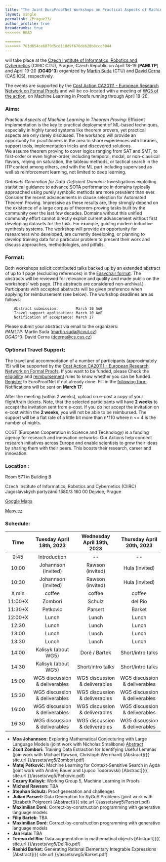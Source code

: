 ```yaml
---
title: "The Joint EuroProofNet Workshops on Practical Aspects of Machine Learning in Theorem Proving (PAMLTP) and Datasets Generation for Data-Deficient Domains (DG4D^3)"
layout: single
permalink: /Prague23/
author_profile: true
breadcrumbs: true
<<<<<<< HEAD

=======
>>>>>>> 761d654ce6079d5cd110d9f676de628b8ccc3044
---
```

will take place at the [Czech Institute of Informatics, Robotics and Cybernetics](https://www.ciirc.cvut.cz/cs/) (CIIRC CTU), Prague, Czech Republic on April 18-19 (**PAMLTP**) and April 19-20 (**DG4D^3**) organized by [Martin Suda](http://people.ciirc.cvut.cz/~sudamar2/) (CTU) and [David Cerna](https://www.cs.cas.cz/staff/dcerna) (CAS ICS), respectively.

The events are supported by the [Cost Action CA20111 - European Research Network on Formal Proofs](https://europroofnet.github.io/) and will be co-located with a meeting of [WG5 of the action](https://europroofnet.github.io/wg5/), on Machine Learning in Proofs running through April 18-20.

### Aims:

*Practical Aspects of Machine Learning in Theorem Proving:*  Efficient implementation is the key to practical deployment of ML-based techniques,	especially in highly tuned systems like theorem provers, yet practical aspects are only rarely discussed. The workshop will provide an opportunity for practitioners in the area to share experiences with libraries, support tools, implementation tricks and discovered solutions.  
We assume theorem proving to cover logics ranging from SAT and SMT, to first-order or even higher-order, including temporal, modal, or non-classical flavors, relying on saturation, the tableau methods, or tactical search in the ITP context among others, and with the ML part including supervised as well as reinforcement learning, not limited to deep learning.


*Datasets Generation for Data-Deficient Domains:*  Investigations exploiting statistical guidance to advance SOTA performance in domains typically approached using purely symbolic methods are more prevalent than ever.  Consider the recent advancements in clause selection for Automated Theorem Proving.  Impressive as these results are, they strongly depend on the existence of a large corpus of theorem-proving tasks built by the community over the last few decades. Domains without this unified community effort cannot directly exploit current advancement without first developing datasets for the task. For example, guiding modern inductive synthesis systems. The workshop will provide an opportunity for researchers who developed, are currently developing, or planning to develop training data for a particular problem to present their work and discuss approaches, methodologies, and pitfalls.

### Format:

Both workshops solicit contributed talks backed up by an extended abstract of up to 1 page (excluding references) in the [Easychair format](https://easychair.org/publications/for_authors). The abstracts will be reviewed for relevance and quality and made public on the workshops’ web page. (The abstracts are considered non-archival.)  Participants with accepted abstracts will be given preference when applying for reimbursement (see below). The workshop deadlines are as follows:

        Abstract submission:        March 10 AoE
        Travel support application: March 10 AoE
        Notification of acceptance: March 17

 Please submit your abstract via email to the organizers:  
*PAMLTP:* Martin Suda (<martin.suda@cvut.cz>)     
*DG4D^3:* David Cerna (<dcerna@cs.cas.cz>)

### Optional Travel Support:

The travel and accommodation of a number of participants (approximately 15) will be supported by the [Cost Action CA20111 - European Research Network on Formal Proofs](https://europroofnet.github.io/).
If you want to be funded, please
Check the [eligibility](https://europroofnet.github.io/eligibility) and [reimbursement](https://europroofnet.github.io/reimbursement-rules/) rules to know whether you can be funded.
[Register](https://e-services.cost.eu/action/CA20111/working-groups/apply) to EuroProofNet if not already done.
Fill in the [following form](https://docs.google.com/forms/d/e/1FAIpQLSeFTGEY83NeryEMKe-_485uwdTkguhkJpvNkVRsdpoSyMxIlQ/viewform?usp=sf_link).
Notifications will be sent on **March 17**.

After the meeting (within 2 weeks), upload on e-cost a copy of your flight/train tickets. Note, that the selected participants will have **2 weeks** to accept the invitation sent from e-cost. If you do not accept the invitation on e-cost within the **2 weeks**, you will not be able to be reimbursed. The support will be a flat rate of a little bit more than n*110 where n <= 4 is the number of nights.

COST (European Cooperation in Science and Technology) is a funding agency for research and innovation networks. Our Actions help connect research initiatives across Europe and enable scientists to grow their ideas by sharing them with their peers. This boosts their research, career and innovation.
### Location :
Room 571 in Building B

Czech Institute of Informatics, Robotics and Cybernetics (CIIRC)
Jugoslávských partyzánů 1580/3
160 00 Dejvice, Prague

[Google Maps](https://www.google.com/maps/place/Jugosl%C3%A1vsk%C3%BDch+partyz%C3%A1n%C5%AF+1580%2F3,+160+00+Praha+6-Dejvice/@50.1031749,14.3925625,17z/data=!4m6!3m5!1s0x470b953acbb76d2f:0x37238114bbacc9a4!8m2!3d50.1031749!4d14.3947512!16s%2Fg%2F11cslrjz4d)     

[Mapy.cz](https://en.mapy.cz/zakladni?q=Jugosl%C3%A1vsk%C3%BDch%20partyz%C3%A1n%C5%AF%201580%2F3%20160%2000%20Dejvice%2C%20Prague&source=addr&id=8977890&ds=1&x=14.3946033&y=50.1032952&z=17)

### Schedule:

|  Time   | Tuesday April 18th, 2023             | Wednesday April 19th, 2023         | Thursday April 20th, 2023        |
| :---:   |   :----:                             |    :----:                          |         :----:                   |
| 9:45    | Introduction                         |  --                                |  --                              |
| 10:00   | Johannson (invited)                  | Rawson (invited)                   | Hula (invited)                   |
| 10:30   | Johannson (invited)                  | Rawson  (invited)                  | Hula (invited)                   |
| X min   | coffee                               | coffee                             | coffee                           |
| 11:00+X | Zombori                              | Schulz                             | del Rio                          |
| 11:30+X | Petkovic                             | Parsert                            | Barket                           |
| 12:00+X | Lunch                                | Lunch                              | Lunch                            |
| 12:30   | Lunch                                | Lunch                              | Lunch                            |
| 13:00   | Lunch                                | Lunch                              | Lunch                            |
| 13:30   | Lunch                                | Lunch                              | Lunch                            |
| 14:00   | Kalisyk (about WG5)                  | Doré / Bartek                      | Short/intro talks                |
| 14:30   | Kalisyk (about WG5)                  | Short/intro talks                  | Short/intro talks                |
| 15:00   | WG5 discussion & deliverables        | WG5 discussion & deliverables      | WG5 discussion & deliverables    |
| 15:30   | WG5 discussion & deliverables        | WG5 discussion & deliverables      | WG5 discussion & deliverables    |
| 16:00   | WG5 discussion & deliverables        | WG5 discussion & deliverables      | WG5 discussion & deliverables    |
| 16:30   | WG5 discussion & deliverables        | WG5 discussion & deliverables      | WG5 discussion & deliverables    |

- **Moa Johannson:** Exploring Mathematical Conjecturing with Large Language Models (joint work with Nicholas Smallbone) [Abstract](Johannson)
- **Zsolt Zombori:** Training Data Extraction for Identifying Useful Lemmas (join work with Michael Rawson, Christoph Wernhard) [Abstract]({{ site.url }}/assets/wg5/Zombori.pdf)
- **Matej Petković:** Machine Learning for Context-Sensitive Search in Agda (joint work with Andrej Bauer and Ljupco Todorovski) [Abstract]({{ site.url }}/assets/wg5/Petkovic.pdf)
- **Cezary Kalisyk:** Working Group 5, Machine Learning in Proofs
- **Michael Rawson:** TBA
- **Stephan Schulz:** Proof generation and challenges
- **Julian Parsert:** Data Generation for SyGuS Problems (joint work with Elizabeth Polgreen) [Abstract]({{ site.url }}/assets/wg5/Parsert.pdf)
- **Maximilian Doré:** Correct-by-construction programming with generative language models
- **Filip Bartek:** TBA
- **Maximilian Doré:** Correct-by-construction programming with generative language models
- **Jan Hula:** TBA
- **Tereso del Río:** Data augmentation in mathematical objects [Abstract]({{ site.url }}/assets/wg5/DelRio.pdf)
- **Rashid Barket:** Generating Rational Elementary Integrable Expressions [Abstract]({{ site.url }}/assets/wg5/Barket.pdf)
